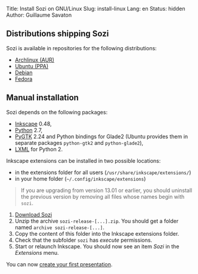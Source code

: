 Title: Install Sozi on GNU/Linux
Slug: install-linux
Lang: en
Status: hidden
Author: Guillaume Savaton

Distributions shipping Sozi
---------------------------

Sozi is available in repositories for the following distributions:

* [Archlinux (AUR)](http://aur.archlinux.org/packages.php?ID=42270)
* [Ubuntu (PPA)](https://launchpad.net/~sunab/+archive/sozi-release)
* [Debian](http://packages.debian.org/search?suite=default&section=all&arch=any&searchon=names&keywords=sozi)
* [Fedora](https://apps.fedoraproject.org/packages/inkscape-sozi)

Manual installation
-------------------

Sozi depends on the following packages:

* [Inkscape](http://inkscape.org) 0.48,
* [Python](http://python.org/) 2.7,
* [PyGTK](http://www.pygtk.org/) 2.24 and Python bindings for Glade2 (Ubuntu provides them in separate packages `python-gtk2` and `python-glade2`),
* [LXML](http://lxml.de/) for Python 2.

Inkscape extensions can be installed in two possible locations:

* in the extensions folder for all users (`/usr/share/inkscape/extensions/`)
* in your home folder (`~/.config/inkscape/extensions`)

> If you are upgrading from version 13.01 or earlier,
you should uninstall the previous version by removing all files whose names begin with `sozi`.

1. [Download Sozi](|filename|download.md)
2. Unzip the archive `sozi-release-[...].zip`.
You should get a folder named `archive sozi-release-[...]`.
3. Copy the content of this folder into the Inkscape extensions folder.
4. Check that the subfolder `sozi` has *execute* permissions.
5. Start or relaunch Inkscape.
You should now see an item *Sozi* in the *Extensions* menu.

You can now [create your first presentation](|filename|create.md).
